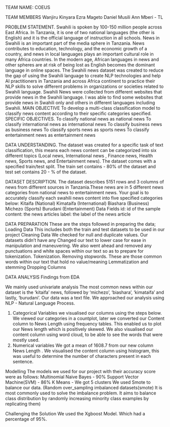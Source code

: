 TEAM NAME: COEUS

TEAM MEMBERS
Wanjiru Kinyara 
Ezra Mageto
Daniel Musili
Ann Mberi - TL

PROBLEM STATEMENT.
Swahili is spoken by 100-150 million people across East Africa. In Tanzania, it is one of two national languages (the other is English) and it is the official language of instruction in all schools. News in Swahili is an important part of the media sphere in Tanzania.
News contributes to education, technology, and the economic growth of a country, and news in local languages plays an important cultural role in many Africa countries. In the modern age, African languages in news and other spheres are at risk of being lost as English becomes the dominant language in online spaces.
The Swahili news dataset was created to reduce the gap of using the Swahili language to create NLP technologies and help AI practitioners in Tanzania and across Africa continent to practice their NLP skills to solve different problems in organizations or societies related to Swahili language. Swahili News were collected from different websites that provide news in the Swahili language. I was able to find some websites that provide news in Swahili only and others in different languages including Swahili.
MAIN OBJECTIVE
To develop a multi-class classification model to classify news content according to their specific categories specified.
SPECIFIC OBJECTIVES.
To classify national news as national news
To classify international news as international news
To classify business news as business news
To classify sports news as sports news
To classify entertainment news as entertainment news

DATA UNDERSTANDING.
The dataset was created for a specific task of text classification, this means each news content can be categorized into six different topics (Local news, International news , Finance news, Health news, Sports news, and Entertainment news). The dataset comes with a specified train/test split. The train set contains - 80% of the dataset and test set contains 20 - % of the dataset.

DATASET DESCRIPTION.
The dataset describes 5151 rows and 3 columns of news from different sources in Tanzania.These news are in 5 different news categories from national news to entertainment news.
Your goal is to accurately classify each swahili news content into five specified categories below:
Kitaifa (National)
Kimataifa (International)
Biashara (Business)
Michezo (Sports)
Burudani (Entertainment)
Data Fields
id: id of the sample
content: the news articles
label: the label of the news article

DATA PREPARATION
These are the steps followed in preparing the data;
Loading Data 
This includes both the train and test datasets to be used in our project
Cleaning Data
We checked for null and duplicate values. Our datasets didn’t have any 
Changed our text to lower case for ease in manipulation and maneuvering. We also went ahead and removed any punctuations and white spaces within our text so as to prepare for tokenization.
Tokenization.
Removing stopwords. These are those common words within our text that hold no value/meaning 
Lemmatization and stemming
Dropping Columns


DATA ANALYSIS
Findings from EDA

We mainly used univariate analysis 
The most common news within our dataset is the ‘kitaifa’ news, followed by ‘michezo’, ‘biashara’, ‘kimataifa’ and lastly, ‘burudani’.
Our data was a text file. We approached our analysis using NLP - Natural Language Process. 
1. Categorical Variables we visualised our columns using the steps below. 
We viewed our categories in a countplot, later we converted our Content column to News Length using frequency tables. This enabled us to plot our News length which is positively skewed. 
We also visualised our content column using word cloud, to be able to see the words that were mostly used. 
2. Numerical variables 
We got a mean of 1608.7 from our new column News Length . 
We visualised the content column using histogram, this was useful to determine the number of characters present in each sentence. 


Modelling 
The models we used for our project with their  accuracy score were as follows:
Multinomial Naive Bayes - 90%
Support Vector Machine(SVM) - 86%
K Means  - We got 5 clusters 
We used Smote to balance our data. (Random over_sampling imbalanced datasets(smote)
It is most commonly used to solve the imbalance problem. It aims to balance class distribution by randomly increasing minority class examples by replicating them)

Challenging the Solution 
We used the Xgboost Model.  Which had a percentage of  95%. 



